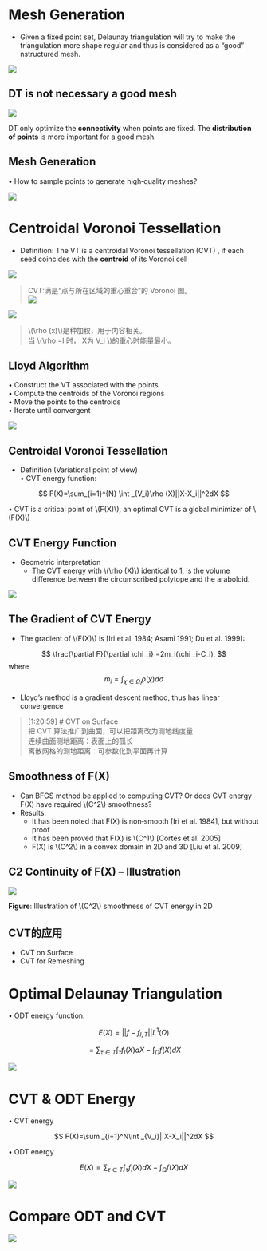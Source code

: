 # Mesh Generation    

 - Given a fixed point set, Delaunay triangulation will try to make the triangulation more shape regular and thus is considered as a “good” nstructured mesh.    

![](../assets/采样33.png)    

## DT is not necessary a good mesh   

![](../assets/采样34.png)    

DT only optimize the **connectivity** when points are fixed. The **distribution of points** is more important for a good mesh.    


## Mesh Generation    

• How to sample points to generate high‐quality meshes?    

![](../assets/采样35.png)    

# Centroidal Voronoi Tessellation     

 - Definition: The VT is a centroidal Voronoi tessellation (CVT) , if each seed coincides with the **centroid** of its Voronoi cell     

![](../assets/采样36.png)    

> CVT:满是“点与所在区域的重心重合”的 Voronoi 图。    
![](../RAW/83-1.png)

![](../assets/采样37.png)    

> \\(\rho (x)\\)是种加权，用于内容相关。    
当 \\(\rho =I 时， X为 V_i \\)的重心时能量最小。    

## Lloyd Algorithm    

• Construct the  VT associated with the points    
• Compute the centroids of the Voronoi regions    
• Move the points to the centroids    
• Iterate until convergent    

![](../assets/采样38.png)    


## Centroidal Voronoi Tessellation    

* Definition (Variational point of view)    
• CVT energy function:    

$$
F(X)=\sum_{i=1}^{N} \int _{V_i}\rho (X)||X-X_i||^2dX
$$

• CVT is a critical point of \\(F(X)\\), an optimal CVT is a global minimizer of \\(F(X)\\)    



## CVT Energy Function    

 - Geometric interpretation     
    - The CVT energy with \\(\rho (X)\\) identical to 1, is the volume difference between the circumscribed polytope and the araboloid.    

![](../assets/采样39.png)    


## The Gradient of CVT Energy    

 - The gradient of \\(F(X)\\) is [Iri et al. 1984; Asami 1991; 
Du et al. 1999]:    

$$
\frac{\partial F}{\partial \chi _i} =2m_i(\chi _i-C_i),
$$
where 
$$
m_i=\int _{\chi\in \Omega _i }\rho (\chi )d\sigma
$$
 - Lloyd’s method is a gradient descent method, thus has linear convergence    
 
 
> [1:20:59] # CVT on Surface    
把 CVT 算法推广到曲面，可以把距离改为测地线度量     
连续曲面测地距离：表面上的孤长    
离散网格的测地距离：可参数化到平面再计算 

## Smoothness of F(X)    

 - Can BFGS method be applied to computing CVT? Or does CVT energy F(X) have required \\(C^2\\) smoothness?    
 - Results:   
    - It has been noted that F(X) is non‐smooth [Iri et al. 
1984], but without proof    
    - It has been proved that F(X) is \\(C^1\\) [Cortes et al. 2005]    
    - F(X) is \\(C^2\\) in a convex domain in 2D and 3D [Liu et al. 2009]     


## C2 Continuity of F(X) – Illustration    

![](../assets/采样40.png)    

**Figure**: Illustration of \\(C^2\\) smoothness of CVT energy in 2D     


## CVT的应用
- CVT on Surface    
- CVT for Remeshing    

# Optimal Delaunay Triangulation    


• ODT energy function:    

$$
E(X)=||f-f_{I,T }||L^1(\Omega)
$$

$$
=\sum _{\tau \in T}\int _\tau f_I(X)dX-\int _\Omega f(X)dX
$$

![](../assets/采样43.png)    




# CVT & ODT Energy    

• CVT energy    

$$
F(X)=\sum _{i=1}^N\int _{V_i}||X-X_i||^2dX
$$

• ODT energy    

$$
E(X)=\sum _{\tau \in T}\int _\tau f_I(X)dX-\int _\Omega f(X)dX
$$

![](../assets/采样44.png)    

# Compare ODT and CVT    

![](../assets/采样46.png)    
